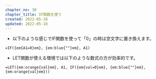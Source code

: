 ```yaml
---
chapter_no: 30
chapter_title: IF関数を使う
created: 2022-05-18
updated: 2022-05-18
---
```

- 以下のような感じでIF関数を使って「0」の時は空文字に置き換えます。
```
=IF({em{A1=0}em}, {em:blue{""}em}, A1)
```
- LET関数が使える環境では以下のような数式の方が効率的です。
```
=LET({em:orange{val}em}, A1, IF({em{val=0}em}, {em:blue{""}em}, {em:orange{val}em}))
```